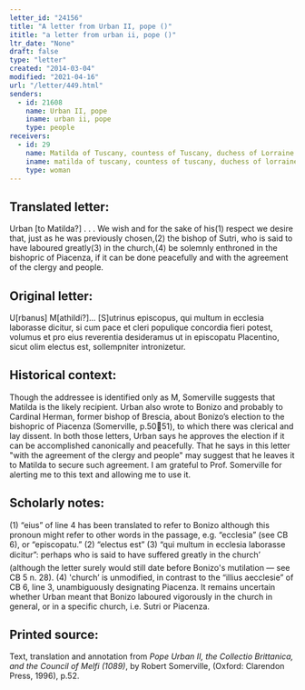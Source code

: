 ```yaml
---
letter_id: "24156"
title: "A letter from Urban II, pope ()"
ititle: "a letter from urban ii, pope ()"
ltr_date: "None"
draft: false
type: "letter"
created: "2014-03-04"
modified: "2021-04-16"
url: "/letter/449.html"
senders:
  - id: 21608
    name: Urban II, pope
    iname: urban ii, pope
    type: people
receivers:
  - id: 29
    name: Matilda of Tuscany, countess of Tuscany, duchess of Lorraine
    iname: matilda of tuscany, countess of tuscany, duchess of lorraine
    type: woman
---
```

<h2> Translated letter:</h2>Urban [to Matilda?] . . .
We wish and for the sake of his(1) respect we desire that, just as he was previously chosen,(2) the bishop of Sutri, who is said to have laboured greatly(3) in the church,(4) be solemnly enthroned in the bishopric of Piacenza, if it can be done peacefully and with the agreement of the clergy and people.
<h2 class="mt-4"> Original letter:</h2>U[rbanus] M[athildi?]...
[S]utrinus episcopus, qui multum in ecclesia laborasse dicitur, si cum pace et cleri populique concordia fieri potest, volumus et pro eius reverentia desideramus ut in episcopatu Placentino, sicut olim electus est, sollempniter intronizetur.
<h2 class="mt-4"> Historical context:</h2>Though the addressee is identified only as M, Somerville suggests that Matilda is the likely recipient. Urban also wrote to Bonizo and probably to Cardinal Herman, former bishop of Brescia, about Bonizo’s election to the bishopric of Piacenza (Somerville, p.50&#64979;51), to which there was clerical and lay dissent. In both those letters, Urban says he approves the election if it can be accomplished canonically and peacefully. That he says in this letter "with the agreement of the clergy and people" may suggest that he leaves it to Matilda to secure such agreement. I am grateful to Prof. Somerville for alerting me to this text and allowing me to use it.
<h2 class="mt-4"> Scholarly notes:</h2>(1) “eius” of line 4 has been translated to refer to Bonizo although this pronoun might refer to other words in the passage, e.g. “ecclesia” (see CB 6), or “episcopatu.”
(2) “electus est” 
(3) “qui multum in ecclesia laborasse dicitur”:  perhaps who is said to have suffered greatly in the church’ (although the letter surely would still date before Bonizo's mutilation — see CB 5 n. 28). 
(4) 'church’ is unmodified, in contrast to the “illius aecclesie” of CB 6, line 3, unambiguously designating Piacenza. It remains uncertain whether Urban meant that Bonizo laboured vigorously in the church in general, or in a specific church, i.e. Sutri or Piacenza.
<h2 class="mt-4"> Printed source:</h2><p>Text, translation and annotation from <em>Pope Urban II, the Collectio Brittanica, and the Council of Melfi (1089)</em>, by Robert Somerville, (Oxford: Clarendon Press, 1996), p.52.</p>